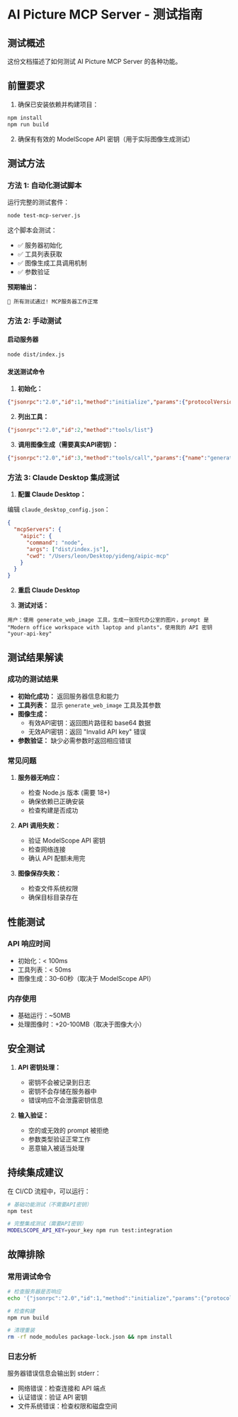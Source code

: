 # AI Picture MCP Server - 测试指南

## 测试概述

这份文档描述了如何测试 AI Picture MCP Server 的各种功能。

## 前置要求

1. 确保已安装依赖并构建项目：
```bash
npm install
npm run build
```

2. 确保有有效的 ModelScope API 密钥（用于实际图像生成测试）

## 测试方法

### 方法 1: 自动化测试脚本

运行完整的测试套件：

```bash
node test-mcp-server.js
```

这个脚本会测试：
- ✅ 服务器初始化
- ✅ 工具列表获取
- ✅ 图像生成工具调用机制
- ✅ 参数验证

**预期输出：**
```
🎉 所有测试通过! MCP服务器工作正常
```

### 方法 2: 手动测试

#### 启动服务器
```bash
node dist/index.js
```

#### 发送测试命令

1. **初始化：**
```json
{"jsonrpc":"2.0","id":1,"method":"initialize","params":{"protocolVersion":"2024-11-05","capabilities":{},"clientInfo":{"name":"test","version":"1.0.0"}}}
```

2. **列出工具：**
```json
{"jsonrpc":"2.0","id":2,"method":"tools/list"}
```

3. **调用图像生成（需要真实API密钥）：**
```json
{"jsonrpc":"2.0","id":3,"method":"tools/call","params":{"name":"generate_web_image","arguments":{"prompt":"A beautiful sunset over mountains","apiKey":"YOUR_REAL_API_KEY","width":800,"height":600}}}
```

### 方法 3: Claude Desktop 集成测试

1. **配置 Claude Desktop：**

编辑 `claude_desktop_config.json`：
```json
{
  "mcpServers": {
    "aipic": {
      "command": "node",
      "args": ["dist/index.js"],
      "cwd": "/Users/leon/Desktop/yideng/aipic-mcp"
    }
  }
}
```

2. **重启 Claude Desktop**

3. **测试对话：**
```
用户：使用 generate_web_image 工具，生成一张现代办公室的图片，prompt 是 "Modern office workspace with laptop and plants"，使用我的 API 密钥 "your-api-key"
```

## 测试结果解读

### 成功的测试结果

- **初始化成功：** 返回服务器信息和能力
- **工具列表：** 显示 `generate_web_image` 工具及其参数
- **图像生成：** 
  - 有效API密钥：返回图片路径和 base64 数据
  - 无效API密钥：返回 "Invalid API key" 错误
- **参数验证：** 缺少必需参数时返回相应错误

### 常见问题

1. **服务器无响应：**
   - 检查 Node.js 版本 (需要 18+)
   - 确保依赖已正确安装
   - 检查构建是否成功

2. **API 调用失败：**
   - 验证 ModelScope API 密钥
   - 检查网络连接
   - 确认 API 配额未用完

3. **图像保存失败：**
   - 检查文件系统权限
   - 确保目标目录存在

## 性能测试

### API 响应时间
- 初始化：< 100ms
- 工具列表：< 50ms  
- 图像生成：30-60秒（取决于 ModelScope API）

### 内存使用
- 基础运行：~50MB
- 处理图像时：+20-100MB（取决于图像大小）

## 安全测试

1. **API 密钥处理：**
   - 密钥不会被记录到日志
   - 密钥不会存储在服务器中
   - 错误响应不会泄露密钥信息

2. **输入验证：**
   - 空的或无效的 prompt 被拒绝
   - 参数类型验证正常工作
   - 恶意输入被适当处理

## 持续集成建议

在 CI/CD 流程中，可以运行：

```bash
# 基础功能测试（不需要API密钥）
npm test

# 完整集成测试（需要API密钥）
MODELSCOPE_API_KEY=your_key npm run test:integration
```

## 故障排除

### 常用调试命令

```bash
# 检查服务器是否响应
echo '{"jsonrpc":"2.0","id":1,"method":"initialize","params":{"protocolVersion":"2024-11-05","capabilities":{},"clientInfo":{"name":"test","version":"1.0.0"}}}' | node dist/index.js

# 检查构建
npm run build

# 清理重装
rm -rf node_modules package-lock.json && npm install
```

### 日志分析

服务器错误信息会输出到 stderr：
- 网络错误：检查连接和 API 端点
- 认证错误：验证 API 密钥
- 文件系统错误：检查权限和磁盘空间